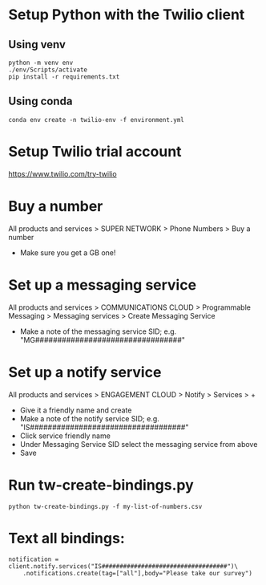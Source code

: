 # Setup Python with the Twilio client
## Using venv
```
python -m venv env
./env/Scripts/activate
pip install -r requirements.txt
```

## Using conda
```
conda env create -n twilio-env -f environment.yml
```

# Setup Twilio trial account
https://www.twilio.com/try-twilio

# Buy a number
All products and services > SUPER NETWORK > Phone Numbers > Buy a number
* Make sure you get a GB one!

# Set up a messaging service
All products and services > COMMUNICATIONS CLOUD > Programmable Messaging > Messaging services > Create Messaging Service
* Make a note of the messaging service SID; e.g. "MG#################################"

# Set up a notify service
All products and services > ENGAGEMENT CLOUD > Notify > Services > +
* Give it a friendly name and create
* Make a note of the notify service SID; e.g. "IS###################################"
* Click service friendly name
* Under Messaging Service SID select the messaging service from above
* Save

# Run tw-create-bindings.py
```
python tw-create-bindings.py -f my-list-of-numbers.csv
```

# Text all bindings:
```
notification = client.notify.services("IS###################################")\
    .notifications.create(tag=["all"],body="Please take our survey")
```

